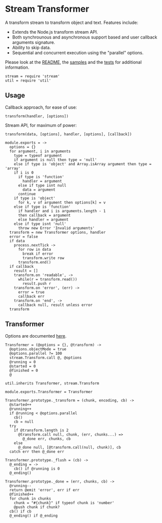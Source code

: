 
# Stream Transformer

A transform stream to transform object and text. Features include:   

*   Extends the Node.js transform stream API.   
*   Both synchrounous and asynchronous support based and user callback 
    arguments signature.   
*   Ability to skip data.   
*   Sequential and concurrent execution using the "parallel" options.

Please look at the [README], the [samples] and the [tests] for additional
information.

    stream = require 'stream'
    util = require 'util'

## Usage

Callback approach, for ease of use:   

`transform(handler, [options])`     

Stream API, for maximum of power:   

`transform(data, [options], handler, [options], [callback])`   

    module.exports = ->
      options = {}
      for argument, i in arguments
        type = typeof argument
        if argument is null then type = 'null'
        else if type is 'object' and Array.isArray argument then type = 'array'
        if i is 0 
          if type is 'function'
            handler = argument
          else if type isnt null
            data = argument
          continue
        if type is 'object'
          for k, v of argument then options[k] = v
        else if type is 'function'
          if handler and i is arguments.length - 1
          then callback = argument
          else handler = argument
        else if type isnt 'null'
          throw new Error 'Invalid arguments'
      transform = new Transformer options, handler
      error = false
      if data
        process.nextTick ->
          for row in data
            break if error
            transform.write row
          transform.end()
      if callback
        result = []
        transform.on 'readable', ->
          while(r = transform.read())
            result.push r
        transform.on 'error', (err) ->
          error = true
          callback err
        transform.on 'end', ->
          callback null, result unless error
      transform

## Transformer

Options are documented [here](http://csv.adaltas.com/transform/).

    Transformer = (@options = {}, @transform) ->
      @options.objectMode = true
      @options.parallel ?= 100
      stream.Transform.call @, @options
      @running = 0
      @started = 0
      @finished = 0
      @

    util.inherits Transformer, stream.Transform

    module.exports.Transformer = Transformer

    Transformer.prototype._transform = (chunk, encoding, cb) ->
      @started++
      @running++
      if @running < @options.parallel
        cb()
        cb = null
      try
        if @transform.length is 2
          @transform.call null, chunk, (err, chunks...) =>
            @_done err, chunks, cb
        else
          @_done null, [@transform.call(null, chunk)], cb
      catch err then @_done err

    Transformer.prototype._flush = (cb) ->
      @_ending = ->
        cb() if @running is 0
      @_ending()

    Transformer.prototype._done = (err, chunks, cb) ->
      @running--
      return @emit 'error', err if err
      @finished++
      for chunk in chunks
        chunk = "#{chunk}" if typeof chunk is 'number'
        @push chunk if chunk?
      cb() if cb
      @_ending() if @_ending

[readme]: https://github.com/wdavidw/node-stream-transform
[samples]: https://github.com/wdavidw/node-stream-transform/tree/master/samples
[tests]: https://github.com/wdavidw/node-stream-transform/tree/master/test

